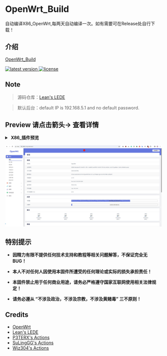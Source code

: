 # OpenWrt_Build
自动编译X86_OpenWrt,每两天自动编译一次。如有需要可在Release处自行下载！
## 介绍  
[OpenWrt_Build](https://github.com/arthur97172/OpenWrt_Build)

<!-- version -->
<a href="https://github.com/arthur97172/OpenWrt_Build/releases">
<img src="https://img.shields.io/github/release-pre/arthur97172/OpenWrt_Build.svg?style=flat" alt="latest version"/>
</a>
<!-- license -->
<a href="https://github.com/arthur97172/OpenWrt_Build">
<img src="https://img.shields.io/github/license/mashape/apistatus.svg?style=flat" alt="license"/>
</a>

## Note

>源码仓库：[Lean's LEDE](https://github.com/coolsnowwolf/lede)  

>默认后台：default IP is 192.168.5.1 and no default password.


## Preview 请点击箭头→ 查看详情
<details>
<summary><b>&nbsp;X86_插件预览</b></summary>
<br/>
<details>
<summary><b>├── 状态</b></summary>
　├── 概况<br/>
　├── 防火墙<br/>
　├── 路由表<br/>
　├── 系统日志<br/>
　├── 内核日志<br/>
　├── 系统进程<br/>
　├── 实时信息<br/>
　├── 负载均衡<br/>
　└── 释放内存
</details>
<details>
<summary><b>├── 系统</b></summary>
　├── 系统<br/>
　├── 管理权<br/>
  ├── 软件包<br/>
　├── TTYD 终端<br/>
　├── 启动项<br/>
　├── 计划任务<br/>
　├── 挂载点<br/>
　├── 备份/升级<br/>
　├── 定时重启<br/>
　├── 文件传输<br/>
　├── 重启<br/>
　└── 关机
</details>
<details>
<summary><b>├── 服务</b></summary>
　├── PassWall<br/>
　├── ShadowSocksR Plus+<br/>
　├── DDNSTO远程控制<br/>
  ├── 应用过滤<br/>
　├── MosDNS<br/>
　├── OpenClash<br/>
　├── 动态 DNS<br/>
　├── SmartDNS<br/>
　├── UPnP<br/>
　└── MWAN3分流助手
</details>
<details>
<summary><b>├── 网络</b></summary>
　├── 接口<br/>
　├── DHCP/DNS<br/>
　├── 主机名<br/>
　├── IP/MAC绑定<br/>
　├── 静态路由<br/>
  ├── 诊断<br/>
　├── 防火墙<br/>
　├── Turbo ACC网络加速<br/>
　├── 多线多拨<br/>
　└── 负载均衡
</details>
<details>
<summary><b>├── 带宽监控</b></summary>
　├── 显示<br/>
　├── 配置<br/>
　├── 备份<br/>
　└── 实时流量监测
</details>
　└── <b>退出</b>
</details>

![avatar](https://github.com/Arthur97172/OpenWrt_Build/blob/myapp/01.jpg)

## 特别提示

- **因精力有限不提供任何技术支持和教程等相关问题解答，不保证完全无 BUG！**

- **本人不对任何人因使用本固件所遭受的任何理论或实际的损失承担责任！**

- **本固件禁止用于任何商业用途，请务必严格遵守国家互联网使用相关法律规定！**

- **请务必遵从 “不涉及政治，不涉及宗教，不涉及黄赌毒” 三不原则！**

## Credits
- [OpenWrt](https://github.com/openwrt/openwrt)
- [Lean's LEDE](https://github.com/coolsnowwolf/lede)
- [P3TERX's Actions](https://github.com/P3TERX/Actions-OpenWrt)
- [SuLingGG's Actions](https://github.com/SuLingGG/OpenWrt-Rpi)
- [Wjz304's Actions](https://github.com/wjz304/OpenWrt_Build)
